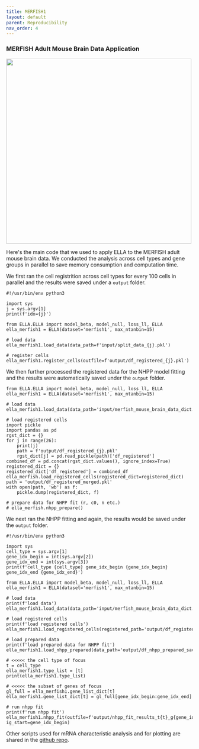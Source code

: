 ```yaml
---
title: MERFISH1
layout: default
parent: Reproducibility
nav_order: 4
---
```


### MERFISH Adult Mouse Brain Data Application

<div style="margin: 0 auto; text-align: left;"> 
<img src="{{ site.baseurl }}/images/rp_merfish1.png" width="500" />
</div>

Here's the main code that we used to apply ELLA to the MERFISH adult mouse brain data. We conducted the analysis across cell types and gene groups in parallel to save memory consumption and computation time.

We first ran the cell registrition across cell types for every 100 cells in parallel and the results were saved under a `output` folder.
```
#!/usr/bin/env python3

import sys
j = sys.argv[1]
print(f'idx={j}')

from ELLA.ELLA import model_beta, model_null, loss_ll, ELLA
ella_merfish1 = ELLA(dataset='merfish1', max_ntanbin=15)

# load data
ella_merfish1.load_data(data_path=f'input/split_data_{j}.pkl')

# register cells
ella_merfish1.register_cells(outfile=f'output/df_registered_{j}.pkl')
```

We then further processed the registered data for the NHPP model fitting and the results were automatically saved under the `output` folder.
```
from ELLA.ELLA import model_beta, model_null, loss_ll, ELLA
ella_merfish1 = ELLA(dataset='merfish1', max_ntanbin=15)

# load data
ella_merfish1.load_data(data_path='input/merfish_mouse_brain_data_dict.pkl')

# load registered cells
import pickle
import pandas as pd
rgst_dict = {}
for j in range(26):
    print(j)
    path = f'output/df_registered_{j}.pkl'
    rgst_dict[j] = pd.read_pickle(path)['df_registered']
combined_df = pd.concat(rgst_dict.values(), ignore_index=True)    
registered_dict = {}    
registered_dict['df_registered'] = combined_df
ella_merfish.load_registered_cells(registered_dict=registered_dict)
path = 'output/df_registered_merged.pkl'
with open(path, 'wb') as f:
    pickle.dump(registered_dict, f)

# prepare data for NHPP fit (r, c0, n etc.)
# ella_merfish.nhpp_prepare() 
```

We next ran the NHPP fitting and again, the results would be saved under the `output` folder.
```
#!/usr/bin/env python3

import sys
cell_type = sys.argv[1]
gene_idx_begin = int(sys.argv[2])
gene_idx_end = int(sys.argv[3])
print(f'cell_type {cell_type} gene_idx_begin {gene_idx_begin} gene_idx_end {gene_idx_end}')

from ELLA.ELLA import model_beta, model_null, loss_ll, ELLA
ella_merfish1 = ELLA(dataset='merfish1', max_ntanbin=15)

# load data
print(f'load data')
ella_merfish1.load_data(data_path='input/merfish_mouse_brain_data_dict.pkl')

# load registered cells
print(f'load registered cells') ella_merfish1.load_registered_cells(registered_path='output/df_registered_saved.pkl')

# load prepared data
print(f'load prepared data for NHPP fit')
ella_merfish1.load_nhpp_prepared(data_path='output/df_nhpp_prepared_saved.pkl')

# <<<<< the cell type of focus
t = cell_type
ella_merfish1.type_list = [t]
print(ella_merfish1.type_list)

# <<<<< the subset of genes of focus
gl_full = ella_merfish1.gene_list_dict[t]
ella_merfish1.gene_list_dict[t] = gl_full[gene_idx_begin:gene_idx_end]

# run nhpp fit
print(f'run nhpp fit')
ella_merfish1.nhpp_fit(outfile=f'output/nhpp_fit_results_t{t}_g{gene_idx_begin}_{gene_idx_end}.pkl', ig_start=gene_idx_begin)
```

Other scripts used for mRNA characteristic analysis and for plotting are shared in the [github repo](https://github.com/jadexq/ELLA/tree/main/scripts/merfish1).
